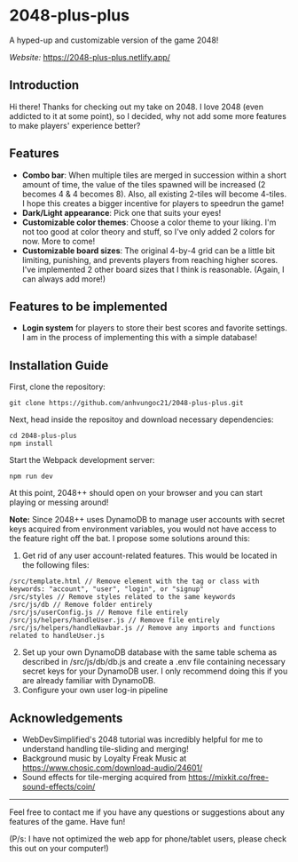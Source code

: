 # 2048-plus-plus

A hyped-up and customizable version of the game 2048!

_Website:_ https://2048-plus-plus.netlify.app/

## Introduction

Hi there! Thanks for checking out my take on 2048. I love 2048 (even addicted to it at some point), so I decided, why not add some more features to make players' experience better?

## Features

- **Combo bar**: When multiple tiles are merged in succession within a short amount of time, the value of the tiles spawned will be increased (2 becomes 4 & 4 becomes 8). Also, all existing 2-tiles will become 4-tiles. I hope this creates a bigger incentive for players to speedrun the game!
- **Dark/Light appearance**: Pick one that suits your eyes!
- **Customizable color themes**: Choose a color theme to your liking. I'm not too good at color theory and stuff, so I've only added 2 colors for now. More to come!
- **Customizable board sizes**: The original 4-by-4 grid can be a little bit limiting, punishing, and prevents players from reaching higher scores. I've implemented 2 other board sizes that I think is reasonable. (Again, I can always add more!)

## Features to be implemented

- **Login system** for players to store their best scores and favorite settings. I am in the process of implementing this with a simple database!

## Installation Guide

First, clone the repository:

```
git clone https://github.com/anhvungoc21/2048-plus-plus.git
```

Next, head inside the repositoy and download necessary dependencies:

```
cd 2048-plus-plus
npm install
```

Start the Webpack development server:

```
npm run dev
```

At this point, 2048++ should open on your browser and you can start playing or messing around!

**Note:** Since 2048++ uses DynamoDB to manage user accounts with secret keys acquired from environment variables, you would not have access to the feature right off the bat. I propose some solutions around this:

1. Get rid of any user account-related features. This would be located in the following files:

```
/src/template.html // Remove element with the tag or class with keywords: "account", "user", "login", or "signup"
/src/styles // Remove styles related to the same keywords
/src/js/db // Remove folder entirely
/src/js/userConfig.js // Remove file entirely
/src/js/helpers/handleUser.js // Remove file entirely
/src/js/helpers/handleNavbar.js // Remove any imports and functions related to handleUser.js
```

2. Set up your own DynamoDB database with the same table schema as described in /src/js/db/db.js and create a .env file containing necessary secret keys for your DynamoDB user. I only recommend doing this if you are already familiar with DynamoDB.
3. Configure your own user log-in pipeline

## Acknowledgements

- WebDevSimplified's 2048 tutorial was incredibly helpful for me to understand handling tile-sliding and merging!
- Background music by Loyalty Freak Music at https://www.chosic.com/download-audio/24601/
- Sound effects for tile-merging acquired from https://mixkit.co/free-sound-effects/coin/

---

Feel free to contact me if you have any questions or suggestions about any features of the game. Have fun!

(P/s: I have not optimized the web app for phone/tablet users, please check this out on your computer!)

